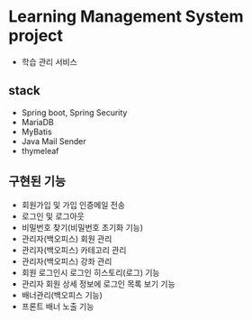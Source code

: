 # Learning Management System project
- 학습 관리 서비스

## stack
- Spring boot, Spring Security
- MariaDB
- MyBatis
- Java Mail Sender
- thymeleaf

## 구현된 기능
- 회원가입 및 가입 인증메일 전송
- 로그인 및 로그아웃
- 비밀번호 찾기(비밀번호 초기화 기능)
- 관리자(백오피스) 회원 관리
- 관리자(백오피스) 카테고리 관리
- 관리자(백오피스) 강좌 관리
- 회원 로그인시 로그인 히스토리(로그) 기능
- 관리자 회원 상세 정보에 로그인 목록 보기 기능
- 배너관리(백오피스 기능)
- 프론트 배너 노출 기능
